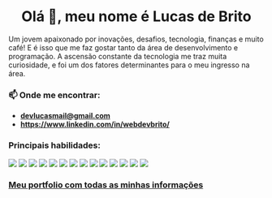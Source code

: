 <h1 align="center">Olá 👋, meu nome é Lucas de Brito</h1>
<p>
Um jovem apaixonado por inovações, desafios, tecnologia, finanças e muito café! E é isso que me faz gostar tanto da área de desenvolvimento e programação.
A ascensão constante da tecnologia me traz muita curiosidade, e foi um dos fatores determinantes para o meu ingresso na área.
</p>

### 📫 Onde me encontrar:
  - **devlucasmail@gmail.com**
  - **https://www.linkedin.com/in/webdevbrito/**

<h3 align="left">Principais habilidades:</h3>
<p align="left">
  <img src="https://img.icons8.com/color/32/undefined/javascript--v1.png"/>
  <img src="https://img.icons8.com/color/32/undefined/vue-js.png"/>
  <img src="https://img.icons8.com/color/32/undefined/react-native.png"/>
  <img src="https://img.icons8.com/fluency/32/undefined/node-js.png"/>
  <img src="https://img.icons8.com/color/36/undefined/mysql-logo.png"/>
  <img src="https://img.icons8.com/color/32/undefined/bootstrap.png"/>
  <img src="https://img.icons8.com/color/32/undefined/sass.png"/>
  <img src="https://img.icons8.com/color/32/undefined/git.png"/>
  <img src="https://img.icons8.com/color/32/undefined/html-5--v1.png"/>
  <img src="https://img.icons8.com/color/32/undefined/css3.png"/>
  <img src="https://img.icons8.com/ios-glyphs/32/3498DB/visual-studio.png"/>
  <img src="https://img.icons8.com/color/32/undefined/linux--v1.png"/>
  <img src="https://img.icons8.com/color/32/undefined/typescript.png"/>
  <img src="https://img.icons8.com/external-tal-revivo-shadow-tal-revivo/32/undefined/external-jest-can-collect-code-coverage-information-from-entire-projects-logo-shadow-tal-revivo.png"/>
</p>

### <a href="https://lucasdbrito.com">Meu portfolio com todas as minhas informações</a>
